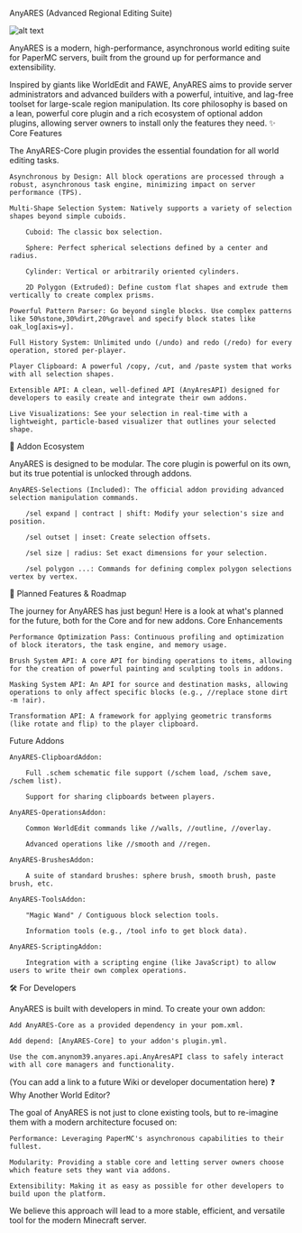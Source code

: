 AnyARES (Advanced Regional Editing Suite)

![alt text](https://placehold.co/800x200/2c2c2c/e0e0e0/png?text=AnyARES)


AnyARES is a modern, high-performance, asynchronous world editing suite for PaperMC servers, built from the ground up for performance and extensibility.

Inspired by giants like WorldEdit and FAWE, AnyARES aims to provide server administrators and advanced builders with a powerful, intuitive, and lag-free toolset for large-scale region manipulation. Its core philosophy is based on a lean, powerful core plugin and a rich ecosystem of optional addon plugins, allowing server owners to install only the features they need.
✨ Core Features

The AnyARES-Core plugin provides the essential foundation for all world editing tasks.

    Asynchronous by Design: All block operations are processed through a robust, asynchronous task engine, minimizing impact on server performance (TPS).

    Multi-Shape Selection System: Natively supports a variety of selection shapes beyond simple cuboids.

        Cuboid: The classic box selection.

        Sphere: Perfect spherical selections defined by a center and radius.

        Cylinder: Vertical or arbitrarily oriented cylinders.

        2D Polygon (Extruded): Define custom flat shapes and extrude them vertically to create complex prisms.

    Powerful Pattern Parser: Go beyond single blocks. Use complex patterns like 50%stone,30%dirt,20%gravel and specify block states like oak_log[axis=y].

    Full History System: Unlimited undo (/undo) and redo (/redo) for every operation, stored per-player.

    Player Clipboard: A powerful /copy, /cut, and /paste system that works with all selection shapes.

    Extensible API: A clean, well-defined API (AnyAresAPI) designed for developers to easily create and integrate their own addons.

    Live Visualizations: See your selection in real-time with a lightweight, particle-based visualizer that outlines your selected shape.

🔌 Addon Ecosystem

AnyARES is designed to be modular. The core plugin is powerful on its own, but its true potential is unlocked through addons.

    AnyARES-Selections (Included): The official addon providing advanced selection manipulation commands.

        /sel expand | contract | shift: Modify your selection's size and position.

        /sel outset | inset: Create selection offsets.

        /sel size | radius: Set exact dimensions for your selection.

        /sel polygon ...: Commands for defining complex polygon selections vertex by vertex.

🚀 Planned Features & Roadmap

The journey for AnyARES has just begun! Here is a look at what's planned for the future, both for the Core and for new addons.
Core Enhancements

    Performance Optimization Pass: Continuous profiling and optimization of block iterators, the task engine, and memory usage.

    Brush System API: A core API for binding operations to items, allowing for the creation of powerful painting and sculpting tools in addons.

    Masking System API: An API for source and destination masks, allowing operations to only affect specific blocks (e.g., //replace stone dirt -m !air).

    Transformation API: A framework for applying geometric transforms (like rotate and flip) to the player clipboard.

Future Addons

    AnyARES-ClipboardAddon:

        Full .schem schematic file support (/schem load, /schem save, /schem list).

        Support for sharing clipboards between players.

    AnyARES-OperationsAddon:

        Common WorldEdit commands like //walls, //outline, //overlay.

        Advanced operations like //smooth and //regen.

    AnyARES-BrushesAddon:

        A suite of standard brushes: sphere brush, smooth brush, paste brush, etc.

    AnyARES-ToolsAddon:

        "Magic Wand" / Contiguous block selection tools.

        Information tools (e.g., /tool info to get block data).

    AnyARES-ScriptingAddon:

        Integration with a scripting engine (like JavaScript) to allow users to write their own complex operations.

🛠️ For Developers

AnyARES is built with developers in mind. To create your own addon:

    Add AnyARES-Core as a provided dependency in your pom.xml.

    Add depend: [AnyARES-Core] to your addon's plugin.yml.

    Use the com.anynom39.anyares.api.AnyAresAPI class to safely interact with all core managers and functionality.

(You can add a link to a future Wiki or developer documentation here)
❓ Why Another World Editor?

The goal of AnyARES is not just to clone existing tools, but to re-imagine them with a modern architecture focused on:

    Performance: Leveraging PaperMC's asynchronous capabilities to their fullest.

    Modularity: Providing a stable core and letting server owners choose which feature sets they want via addons.

    Extensibility: Making it as easy as possible for other developers to build upon the platform.

We believe this approach will lead to a more stable, efficient, and versatile tool for the modern Minecraft server.
